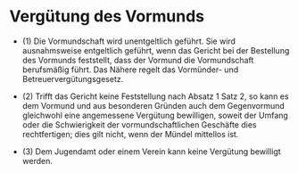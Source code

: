 # Vergütung des Vormunds

- (1) Die Vormundschaft wird unentgeltlich geführt. Sie wird ausnahmsweise entgeltlich geführt, wenn das Gericht bei der Bestellung des Vormunds feststellt, dass der Vormund die Vormundschaft berufsmäßig führt. Das Nähere regelt das Vormünder- und Betreuervergütungsgesetz.

- (2) Trifft das Gericht keine Feststellung nach Absatz 1 Satz 2, so kann es dem Vormund und aus besonderen Gründen auch dem Gegenvormund gleichwohl eine angemessene Vergütung bewilligen, soweit der Umfang oder die Schwierigkeit der vormundschaftlichen Geschäfte dies rechtfertigen; dies gilt nicht, wenn der Mündel mittellos ist.

- (3) Dem Jugendamt oder einem Verein kann keine Vergütung bewilligt werden.


